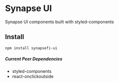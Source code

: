 # Synapse UI
Synapse UI components built with styled-components


## Install

```sh
npm install synapsefi-ui
```

##### Current Peer Dependencies

- styled-components
- react-onclickoutside



